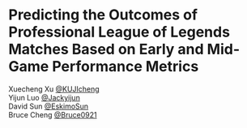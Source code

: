 # Predicting the Outcomes of Professional League of Legends Matches Based on Early and Mid-Game Performance Metrics

Xuecheng Xu [@KUJIcheng](https://github.com/KUJIcheng)  
Yijun Luo [@Jackyijun](https://github.com/Jackyijun)  
David Sun [@EskimoSun](https://github.com/EskimoSun)  
Bruce Cheng [@Bruce0921](https://github.com/Bruce0921)  

